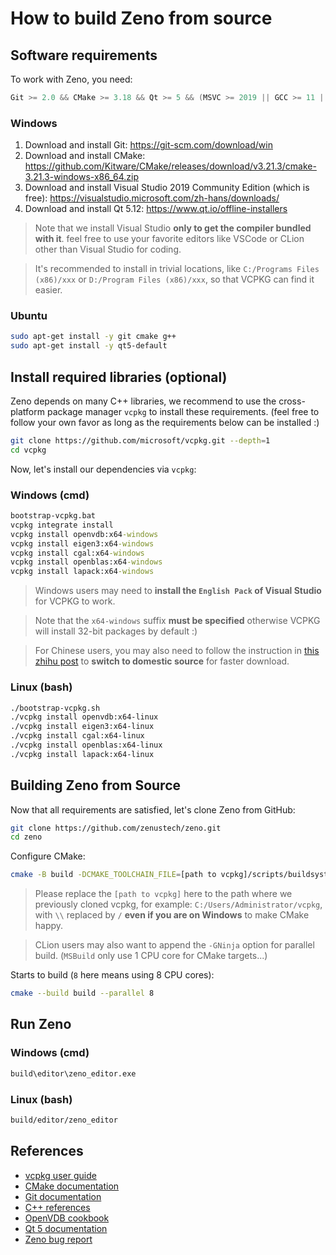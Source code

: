 # How to build Zeno from source

## Software requirements

To work with Zeno, you need:
```cpp
Git >= 2.0 && CMake >= 3.18 && Qt >= 5 && (MSVC >= 2019 || GCC >= 11 || Clang >= 12) && (Windows || Linux) && 64bit
```

### Windows

1. Download and install Git: https://git-scm.com/download/win
2. Download and install CMake: https://github.com/Kitware/CMake/releases/download/v3.21.3/cmake-3.21.3-windows-x86_64.zip
3. Download and install Visual Studio 2019 Community Edition (which is free): https://visualstudio.microsoft.com/zh-hans/downloads/
4. Download and install Qt 5.12: https://www.qt.io/offline-installers

> Note that we install Visual Studio **only to get the compiler bundled with it**. feel free to use your favorite editors like VSCode or CLion other than Visual Studio for coding.

> It's recommended to install in trivial locations, like `C:/Programs Files (x86)/xxx` or `D:/Program Files (x86)/xxx`, so that VCPKG can find it easier.

### Ubuntu

```bash
sudo apt-get install -y git cmake g++
sudo apt-get install -y qt5-default
```

## Install required libraries (optional)

Zeno depends on many C++ libraries, we recommend to use the cross-platform package manager `vcpkg` to install these requirements. (feel free to follow your own favor as long as the requirements below can be installed :)

```bash
git clone https://github.com/microsoft/vcpkg.git --depth=1
cd vcpkg
```

Now, let's install our dependencies via `vcpkg`:

### Windows (cmd)

```cmd
bootstrap-vcpkg.bat
vcpkg integrate install
vcpkg install openvdb:x64-windows
vcpkg install eigen3:x64-windows
vcpkg install cgal:x64-windows
vcpkg install openblas:x64-windows
vcpkg install lapack:x64-windows
```

> Windows users may need to **install the `English Pack` of Visual Studio** for VCPKG to work.

> Note that the `x64-windows` suffix **must be specified** otherwise VCPKG will install 32-bit packages by default :)

> For Chinese users, you may also need to follow the instruction in [this zhihu post](https://zhuanlan.zhihu.com/p/383683670) to **switch to domestic source** for faster download.

### Linux (bash)

```bash
./bootstrap-vcpkg.sh
./vcpkg install openvdb:x64-linux
./vcpkg install eigen3:x64-linux
./vcpkg install cgal:x64-linux
./vcpkg install openblas:x64-linux
./vcpkg install lapack:x64-linux
```

## Building Zeno from Source

Now that all requirements are satisfied, let's clone Zeno from GitHub:

```bash
git clone https://github.com/zenustech/zeno.git
cd zeno
```

Configure CMake:

```bash
cmake -B build -DCMAKE_TOOLCHAIN_FILE=[path to vcpkg]/scripts/buildsystems/vcpkg.cmake
```

> Please replace the `[path to vcpkg]` here to the path where we previously cloned vcpkg, for example: `C:/Users/Administrator/vcpkg`, with `\\` replaced by `/` **even if you are on Windows** to make CMake happy.

> CLion users may also want to append the `-GNinja` option for parallel build. (`MSBuild` only use 1 CPU core for CMake targets...)

Starts to build (`8` here means using 8 CPU cores):

```bash
cmake --build build --parallel 8
```

## Run Zeno

### Windows (cmd)

```cmd
build\editor\zeno_editor.exe
```

### Linux (bash)

```bash
build/editor/zeno_editor
```

## References

- [vcpkg user guide](https://github.com/microsoft/vcpkg/blob/master/README_zh_CN.md)
- [CMake documentation](https://cmake.org/cmake/help/latest/)
- [Git documentation](https://git-scm.com/doc)
- [C++ references](https://en.cppreference.com/w/)
- [OpenVDB cookbook](https://www.openvdb.org/documentation/doxygen/codeExamples.html)
- [Qt 5 documentation](https://doc.qt.io/qt-5/)
- [Zeno bug report](https://github.com/zenustech/zeno/issues)
